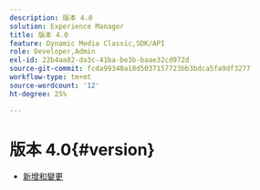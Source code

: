 ```yaml
---
description: 版本 4.0
solution: Experience Manager
title: 版本 4.0
feature: Dynamic Media Classic,SDK/API
role: Developer,Admin
exl-id: 22b4aa82-da3c-41ba-be3b-baae32cd972d
source-git-commit: fcda99340a18d5037157723bb3bdca5fa9df3277
workflow-type: tm+mt
source-wordcount: '12'
ht-degree: 25%

---
```


# 版本 4.0{#version}

* [新增和變更](r-4-0-new.md)
